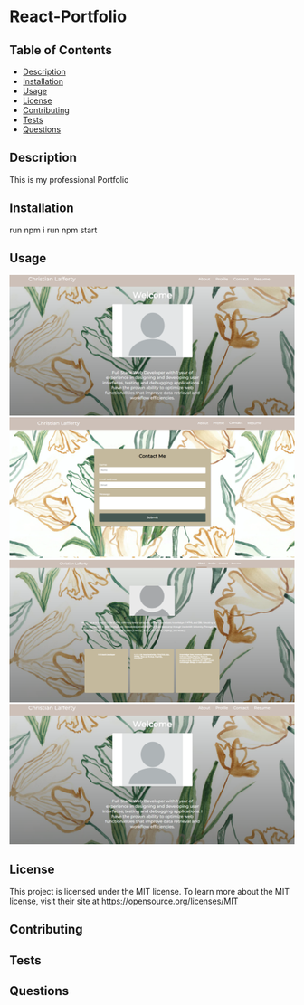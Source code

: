 # React-Portfolio
 
 ## Table of Contents
  - [Description](#description)
  - [Installation](#installation)
  - [Usage](#usage)
  - [License](#license)
  - [Contributing](#contributing)
  - [Tests](#tests)
  - [Questions](#questions)
  
  ## Description 
This is my professional Portfolio
  ## Installation
run npm i
run npm start

  ## Usage
![hippo](https://github.com/cnl-95/React-Portfolio/blob/main/src/assets/images/screenshots/Screenshot%202022-07-26%20160633.png?raw=true)
![hippo](https://github.com/cnl-95/React-Portfolio/blob/main/src/assets/images/screenshots/Screenshot%202022-07-26%20160741.png?raw=true)
![hippo](https://github.com/cnl-95/React-Portfolio/blob/main/src/assets/images/screenshots/Screenshot%202022-07-26%20160713.png?raw=true)
![hippo](https://github.com/cnl-95/React-Portfolio/blob/main/src/assets/images/screenshots/Screenshot%202022-07-26%20160633.png?raw=true)

  ## License
  This project is licensed under the MIT license.
  To learn more about the MIT license, visit their site at https://opensource.org/licenses/MIT

  ## Contributing


  ## Tests


  ## Questions

